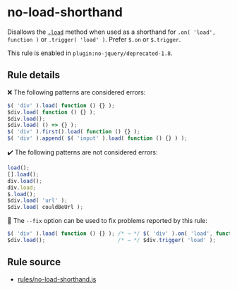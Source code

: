 # no-load-shorthand

Disallows the [`.load`](https://api.jquery.com/load-event/) method when used as a shorthand for `.on( 'load', function )` or `.trigger( 'load' )`. Prefer `$.on` or `$.trigger`.

This rule is enabled in `plugin:no-jquery/deprecated-1.8`.

## Rule details

❌ The following patterns are considered errors:
```js
$( 'div' ).load( function () {} );
$div.load( function () {} );
$div.load();
$div.load( () => {} );
$( 'div' ).first().load( function () {} );
$( 'div' ).append( $( 'input' ).load( function () {} ) );
```

✔️ The following patterns are not considered errors:
```js
load();
[].load();
div.load();
div.load;
$.load();
$div.load( 'url' );
$div.load( couldBeUrl );
```

🔧 The `--fix` option can be used to fix problems reported by this rule:
```js
$( 'div' ).load( function () {} ); /* → */ $( 'div' ).on( 'load', function () {} );
$div.load();                       /* → */ $div.trigger( 'load' );
```
## Rule source

* [rules/no-load-shorthand.js](../rules/no-load-shorthand.js)

